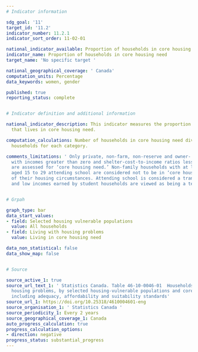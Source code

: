 ```yaml
---
# Indicator information

sdg_goal: '11'
target_id: '11.2'
indicator_number: 11.2.1
indicator_sort_order: 11-02-01

national_indicator_available: Proportion of households in core housing need
indicator_name: Proportion of households in core housing need
target_name: 'No specific target '

national_geographical_coverage: ' Canada'
computation_units: Percentage
data_keywords: women, gender

published: true
reporting_status: complete


# Indicator definition and additional information

national_indicator_description: This indicator measures the proportion of household
  that lives in core housing need.

computation_calculations: Number of households in core housing need divided by all
  households for each category.

comments_limitations: ' Only private, non-farm, non-reserve and owner- or renter-households
  with incomes greater than zero and shelter-cost-to-income ratios less than 100%
  are assessed for ‘core housing need.’ Non-family households with at least one maintainer
  aged 15 to 29 attending school are considered not to be in ‘core housing need’ regardless
  of their housing circumstances. Attending school is considered a transitional phase,
  and low incomes earned by student households are viewed as being a temporary condition.'


# Grpah

graph_type: bar
data_start_values:
- field: Selected housing vulnerable populations
  value: All households
- field: Living with housing problems
  value: Living in core housing need

data_non_statistical: false
data_show_map: false


# Source

source_active_1: true
source_url_text_1: ' Statistics Canada. Table 46-10-0046-01  Households living with
  housing problems, by selected housing-vulnerable populations and core housing need
  including adequacy, affordability and suitability standards'
source_url_1: https://doi.org/10.25318/4610004601-eng
source_organisation_1: ' Statistics Canada '
source_periodicity_1: Every 2 years
source_geographical_coverage_1: Canada
auto_progress_calculation: true
progress_calculation_options:
- direction: negative
progress_status: substantial_progress
---
```

